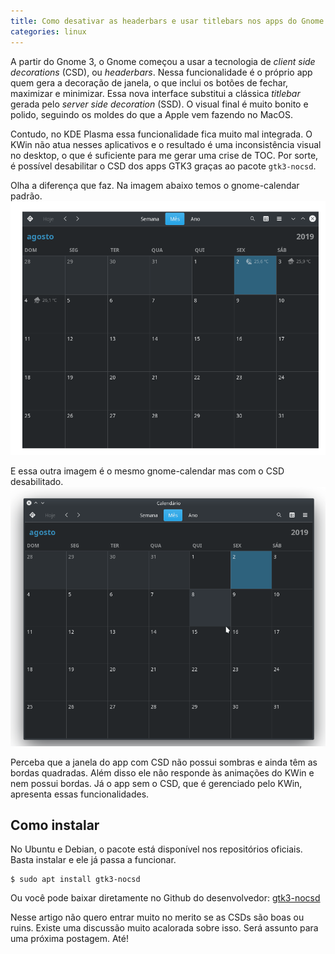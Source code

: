 ```yaml
---
title: Como desativar as headerbars e usar titlebars nos apps do Gnome
categories: linux
---
```

A partir do Gnome 3, o Gnome começou a usar a tecnologia de _client side decorations_ (CSD), ou _headerbars_. Nessa funcionalidade é o próprio app quem gera a decoração de janela, o que inclui os botões de fechar, maximizar e minimizar. Essa nova interface substitui a clássica _titlebar_  gerada pelo _server side decoration_ (SSD). O visual final é muito bonito e polido, seguindo os moldes do que a Apple vem fazendo no MacOS.

Contudo, no KDE Plasma essa funcionalidade fica muito mal integrada. O KWin não atua nesses aplicativos e o resultado é uma inconsistência visual no desktop, o que é suficiente para me gerar uma crise de TOC. Por sorte, é possível desabilitar o CSD dos apps GTK3 graças ao pacote `gtk3-nocsd`.

Olha a diferença que faz. Na imagem abaixo temos o gnome-calendar padrão.
![gnome-calendar com CSD](/assets/apps-screenshot/gnome-csd.png)

E essa outra imagem é o mesmo gnome-calendar mas com o CSD desabilitado.
![gnome-calendar sem CSD](/assets/apps-screenshot/gnome-nocsd.png)

Perceba que a janela do app com CSD não possui sombras e ainda têm as bordas quadradas. Além disso ele não responde às animações do KWin e nem possui bordas. Já o app sem o CSD, que é gerenciado pelo KWin, apresenta essas funcionalidades.

## Como instalar
No Ubuntu e Debian, o pacote está disponível nos repositórios oficiais. Basta instalar e ele já passa a funcionar.

```
$ sudo apt install gtk3-nocsd
```

Ou você pode baixar diretamente no Github do desenvolvedor: [gtk3-nocsd](https://github.com/PCMan/gtk3-nocsd)

Nesse artigo não quero entrar muito no merito se as CSDs são boas ou ruins. Existe uma discussão muito acalorada sobre isso. Será assunto para uma próxima postagem. Até!
